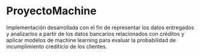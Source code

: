 # ProyectoMachine
Implementación desarrollada con el fin de representar los datos entregados y analizarlos a partir de los datos bancarios relacionados con créditos y aplicar modelos de machine learning para evaluar la probabilidad de incumplimiento crediticio de los clientes.
